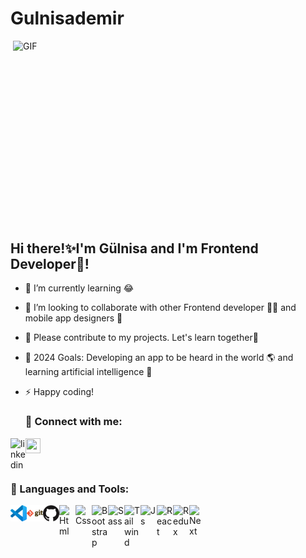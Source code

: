 # Gulnisademir

<img align="right" alt="GIF" src="https://github.com/abhisheknaiidu/abhisheknaiidu/blob/master/code.gif?raw=true" width="500" height="320" />

## Hi there!✨I'm Gülnisa and I'm Frontend Developer🚀!
- 🌱 I’m currently learning 😂
- 👯 I’m looking to collaborate with other Frontend developer 👩‍💻 and mobile app designers 🎨
- 🤔 Please contribute to my projects. Let's learn together🚀
- 🥅 2024 Goals: Developing an app to be heard in the world 🌎 and learning artificial intelligence 🤖
- ⚡ Happy coding!

  ### 📩 Connect with me:

[<img align="left" alt="linkedin" width="24px" src="https://upload.wikimedia.org/wikipedia/commons/thumb/c/ca/LinkedIn_logo_initials.png/480px-LinkedIn_logo_initials.png" />][linkedin]
[<img align="left" height="24" width="24" src="https://cdn.pixabay.com/photo/2021/06/15/12/17/instagram-6338401_1280.png" />][instagram]


<br />

[instagram]: https://www.instagram.com/gulnisademir
[linkedin]: https://www.linkedin.com/in/gulnisademir/
<br />


### 🔧 Languages and Tools:

[<img align="left" alt="Visual Studio Code" width="26px" src="https://raw.githubusercontent.com/github/explore/80688e429a7d4ef2fca1e82350fe8e3517d3494d/topics/visual-studio-code/visual-studio-code.png" />][vsCode]
[<img align="left" alt="Git" width="26px" src="https://raw.githubusercontent.com/github/explore/80688e429a7d4ef2fca1e82350fe8e3517d3494d/topics/git/git.png" />][git]
[<img align="left" alt="GitHub" width="26px" src="https://raw.githubusercontent.com/github/explore/78df643247d429f6cc873026c0622819ad797942/topics/github/github.png" />][github]
[<img align="left" alt="Html" width="26px" src="https://cdn.icon-icons.com/icons2/2107/PNG/512/file_type_html_icon_130541.png" />][html]
[<img align="left" alt="Css" width="26px" src="https://upload.wikimedia.org/wikipedia/commons/thumb/6/62/CSS3_logo.svg/800px-CSS3_logo.svg.png" />][css]
[<img align="left" alt="Bootstrap" width="26px" src="https://upload.wikimedia.org/wikipedia/commons/thumb/b/b2/Bootstrap_logo.svg/800px-Bootstrap_logo.svg.png" />][bootstrap]
[<img align="left" alt="Sass" width="26px" src="https://upload.wikimedia.org/wikipedia/commons/thumb/9/96/Sass_Logo_Color.svg/2560px-Sass_Logo_Color.svg.png" />][sass]
[<img align="left" alt="Tailwind" width="26px" src="https://seeklogo.com/images/T/tailwind-css-logo-5AD4175897-seeklogo.com.png" />][tailwind]
[<img align="left" alt="Js" width="26px" src="https://www.freepnglogos.com/uploads/javascript-png/javascript-logo-transparent-logo-javascript-images-3.png" />][js]
[<img align="left" alt="React" width="26px" src="https://upload.wikimedia.org/wikipedia/commons/thumb/a/a7/React-icon.svg/2300px-React-icon.svg.png" />][react]
[<img align="left" alt="Redux" width="26px" src="https://e7.pngegg.com/pngimages/669/447/png-clipart-redux-react-javascript-freecodecamp-npm-others-miscellaneous-purple-thumbnail.png" />][redux]
[<img align="left" alt="Next" width="26px" src="https://static-00.iconduck.com/assets.00/nextjs-icon-2048x1234-pqycciiu.png" />][next]
<br />

[vsCode]: https://code.visualstudio.com/
[git]: https://git-scm.com/
[github]: https://github.com/gulnisademir
[html]: https://www.w3schools.com/html/html_intro.asp
[css]: https://www.w3schools.com/css/css_intro.asp
[bootstrap]: https://getbootstrap.com/
[sass]: https://sass-lang.com/
[tailwind]: https://tailwindcss.com/
[js]: https://developer.mozilla.org/en-US/docs/Web/JavaScript
[react]: https://react.dev/
[redux]: https://redux.js.org/
[next]: [https://redux.js.org/](https://nextjs.org/)https://nextjs.org/
<br />
<br />

